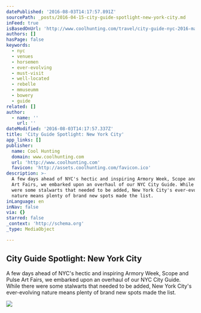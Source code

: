 ```yaml
---
datePublished: '2016-08-03T14:17:57.891Z'
sourcePath: _posts/2016-04-15-city-guide-spotlight-new-york-city.md
inFeed: true
isBasedOnUrl: 'http://www.coolhunting.com/travel/city-guide-nyc-2016-march'
authors: []
hasPage: false
keywords:
  - nyc
  - venues
  - horsemen
  - ever-evolving
  - must-visit
  - well-located
  - rebelle
  - mmuseumm
  - bowery
  - guide
related: []
author:
  - name: ''
    url: ''
dateModified: '2016-08-03T14:17:57.337Z'
title: 'City Guide Spotlight: New York City'
app_links: []
publisher:
  name: Cool Hunting
  domain: www.coolhunting.com
  url: 'http://www.coolhunting.com'
  favicon: 'http://assets.coolhunting.com/favicon.ico'
description: >-
  A few days ahead of NYC's hectic and inspiring Armory Week, Scope and Pulse
  Art Fairs, we embarked upon an overhaul of our NYC City Guide. While there
  were some stalwarts that needed to be added, New York City's ever-evolving
  nature means plenty of brand new spots made the list.
inLanguage: en
inNav: false
via: {}
starred: false
_context: 'http://schema.org'
_type: MediaObject

---
```

<article style=""><h1>City Guide Spotlight: New York City</h1><p>A few days ahead of NYC's hectic and inspiring Armory Week, Scope and Pulse Art Fairs, we embarked upon an overhaul of our NYC City Guide. While there were some stalwarts that needed to be added, New York City's ever-evolving nature means plenty of brand new spots made the list.</p><img src="https://s3-us-west-2.amazonaws.com/the-grid-img/p/af7a9d273d9a3ad652d9db0e555c5988fb81d7ec.jpg" /></article>
